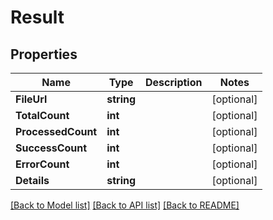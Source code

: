 # Result

## Properties

Name | Type | Description | Notes
------------ | ------------- | ------------- | -------------
**FileUrl** | **string** |  |[optional] 
**TotalCount** | **int** |  |[optional] 
**ProcessedCount** | **int** |  |[optional] 
**SuccessCount** | **int** |  |[optional] 
**ErrorCount** | **int** |  |[optional] 
**Details** | **string** |  |[optional] 

[[Back to Model list]](../README.md#documentation-for-models) [[Back to API list]](../README.md#documentation-for-api-endpoints) [[Back to README]](../README.md)


